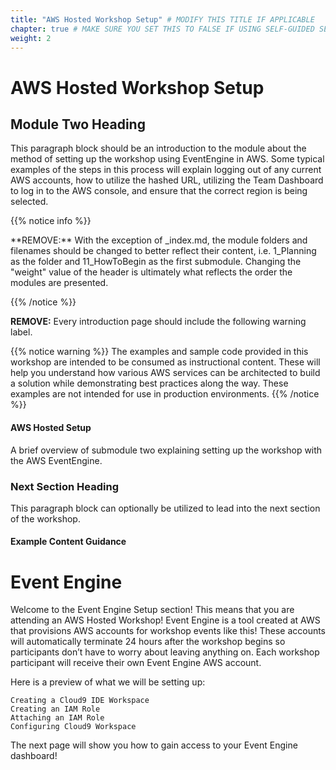 ```yaml
---
title: "AWS Hosted Workshop Setup" # MODIFY THIS TITLE IF APPLICABLE
chapter: true # MAKE SURE YOU SET THIS TO FALSE IF USING SELF-GUIDED SETUP
weight: 2
---
```


# AWS Hosted Workshop Setup <!-- MODIFY THIS HEADING -->

## Module Two Heading <!-- MODIFY THIS SUBHEADING -->

This paragraph block should be an introduction to the module about the method of setting up the workshop using EventEngine in AWS. Some typical examples of the steps in this process will explain logging out of any current AWS accounts, how to utilize the hashed URL, utilizing the Team Dashboard to log in to the AWS console, and ensure that the correct region is being selected.

{{% notice info %}}
<p style='text-align: left;'>
**REMOVE:** With the exception of _index.md, the module folders and filenames should be changed to better reflect their content, i.e. 1_Planning as the folder and 11_HowToBegin as the first submodule. Changing the "weight" value of the header is ultimately what reflects the order the modules are presented.
</p>
{{% /notice %}}

**REMOVE:** Every introduction page should include the following warning label.

{{% notice warning %}}
The examples and sample code provided in this workshop are intended to be consumed as instructional content. These will help you understand how various AWS services can be architected to build a solution while demonstrating best practices along the way. These examples are not intended for use in production environments.
{{% /notice %}}


#### AWS Hosted Setup <!-- MODIFY THIS SUBHEADING IF APPLICABLE -->
A brief overview of submodule two explaining setting up the workshop with the AWS EventEngine.

### Next Section Heading <!-- MODIFY THIS HEADING -->
This paragraph block can optionally be utilized to lead into the next section of the workshop.


#### Example Content Guidance
# Event Engine <!-- MODIFY THIS HEADING -->
Welcome to the Event Engine Setup section! This means that you are attending an AWS Hosted Workshop! Event Engine is a tool created at AWS that provisions AWS accounts for workshop events like this! These accounts will automatically terminate 24 hours after the workshop begins so participants don’t have to worry about leaving anything on. Each workshop participant will receive their own Event Engine AWS account.

Here is a preview of what we will be setting up:

    Creating a Cloud9 IDE Workspace
    Creating an IAM Role
    Attaching an IAM Role
    Configuring Cloud9 Workspace

The next page will show you how to gain access to your Event Engine dashboard!

